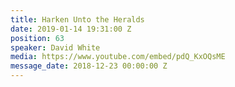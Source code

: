 ```yaml
---
title: Harken Unto the Heralds
date: 2019-01-14 19:31:00 Z
position: 63
speaker: David White
media: https://www.youtube.com/embed/pdQ_KxOQsME
message_date: 2018-12-23 00:00:00 Z
---
```


